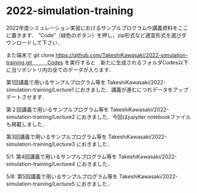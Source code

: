 # 2022-simulation-training
2022年度シミュレーション実習におけるサンプルプログラムや講義資料をここに置きます．
”Code”（緑色のボタン）を押し，zip形式など適宜形式を選びダウンロードして下さい．

また端末で
git clone https://github.com/TakeshiKawasaki/2022-simulation-training.git　　　Codes
を実行すると　新たに生成されるフォルダCodes以下に当リポジトリ内の全てのデータが入ります．

第1回講義で用いるサンプルプログラム等を
TakeshiKawasaki/2022-simulation-training/Lecture1
におきました．講義が進むにつれデータをアップデートさせます．

第２回講義で用いるサンプルプログラム等を
TakeshiKawasaki/2022-simulation-training/Lecture2
におきました．今回はjupyiter notebookファイルも掲載しました．

第3回講義で用いるサンプルプログラム等を 
TakeshiKawasaki/2022-simulation-training/Lecture3 におきました．

5/1: 第4回講義で用いるサンプルプログラム等を 
TakeshiKawasaki/2022-simulation-training/Lecture4 におきました．

5/8: 第5回講義で用いるサンプルプログラム等を 
TakeshiKawasaki/2022-simulation-training/Lecture5 におきました．

